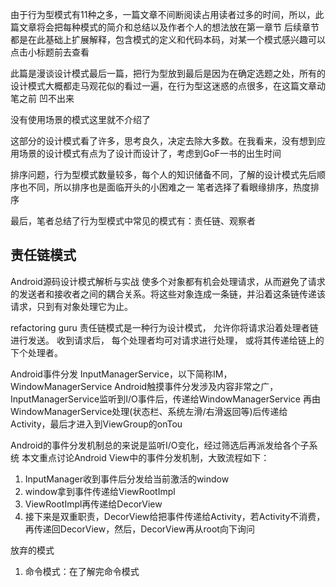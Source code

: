 
由于行为型模式有11种之多，一篇文章不间断阅读占用读者过多的时间，所以，此篇文章将会把每种模式的简介和总结以及作者个人的想法放在第一章节
后续章节都是在此基础上扩展解释，包含模式的定义和代码本码，对某一个模式感兴趣可以点击小标题前去查看

此篇是漫谈设计模式最后一篇，把行为型放到最后是因为在确定选题之处，所有的设计模式大概都走马观花似的看过一遍，在行为型这迷惑的点很多，在这篇文章动笔之前
凹不出来

没有使用场景的模式这里就不介绍了

这部分的设计模式看了许多，思考良久，决定去除大多数。在我看来，没有想到应用场景的设计模式有点为了设计而设计了，考虑到GoF一书的出生时间

排序问题，行为型模式数量较多，每个人的知识储备不同，了解的设计模式先后顺序也不同，所以排序也是面临开头的小困难之一
笔者选择了看眼缘排序，热度排序

最后，笔者总结了行为型模式中常见的模式有：责任链、观察者

## 责任链模式

Android源码设计模式解析与实战
使多个对象都有机会处理请求，从而避免了请求的发送者和接收者之间的耦合关系。将这些对象连成一条链，并沿着这条链传递该请求，只到有对象处理它为止。

refactoring guru
责任链模式是一种行为设计模式， 允许你将请求沿着处理者链进行发送。 收到请求后， 每个处理者均可对请求进行处理， 或将其传递给链上的下个处理者。

Android事件分发
InputManagerService，以下简称IM，WindowManagerService
Android触摸事件分发涉及内容非常之广，InputManagerService监听到I/O事件后，传递给WindowManagerService
再由WindowManagerService处理(状态栏、系统左滑/右滑返回等)后传递给Activity，最后才进入到ViewGroup的onTou

Android的事件分发机制总的来说是监听I/O变化，经过筛选后再派发给各个子系统
本文重点讨论Android View中的事件分发机制，大致流程如下：
1. InputManager收到事件后分发给当前激活的window
2. window拿到事件传递给ViewRootImpl
3. ViewRootImpl再传递给DecorView
4. 接下来是双重职责，DecorView给把事件传递给Activity，若Activity不消费，再传递回DecorView，然后，DecorView再从root向下询问

放弃的模式
1. 命令模式：在了解完命令模式